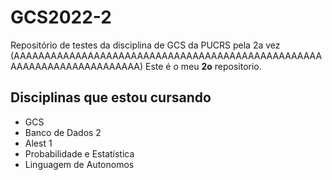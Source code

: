 # GCS2022-2
Repositório de testes da disciplina de GCS da PUCRS pela 2a vez (AAAAAAAAAAAAAAAAAAAAAAAAAAAAAAAAAAAAAAAAAAAAAAAAAAAAAAAAAAAAAAAAAAAAAAA)
Este é o meu **2o** repositorio.

## Disciplinas que estou cursando
- GCS
- Banco de Dados 2
- Alest 1
- Probabilidade e Estatística
- Linguagem de Autonomos
